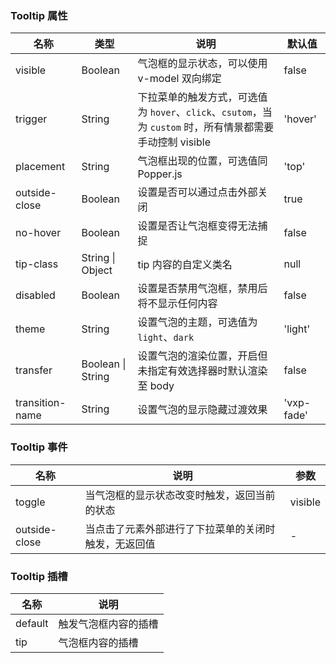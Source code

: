 ### Tooltip 属性

| 名称            | 类型              | 说明                                                                                                      | 默认值     |
| --------------- | ----------------- | --------------------------------------------------------------------------------------------------------- | ---------- |
| visible         | Boolean           | 气泡框的显示状态，可以使用 v-model 双向绑定                                                               | false      |
| trigger         | String            | 下拉菜单的触发方式，可选值为 `hover`、`click`、`csutom`，当为 `custom` 时，所有情景都需要手动控制 visible | 'hover'    |
| placement       | String            | 气泡框出现的位置，可选值同 Popper.js                                                                      | 'top'      |
| outside-close   | Boolean           | 设置是否可以通过点击外部关闭                                                                              | true       |
| no-hover        | Boolean           | 设置是否让气泡框变得无法捕捉                                                                              | false      |
| tip-class       | String \| Object  | tip 内容的自定义类名                                                                                      | null       |
| disabled        | Boolean           | 设置是否禁用气泡框，禁用后将不显示任何内容                                                                | false      |
| theme           | String            | 设置气泡的主题，可选值为 `light`、`dark`                                                                  | 'light'    |
| transfer        | Boolean \| String | 设置气泡的渲染位置，开启但未指定有效选择器时默认渲染至 body                                               | false      |
| transition-name | String            | 设置气泡的显示隐藏过渡效果                                                                                | 'vxp-fade' |

### Tooltip 事件

| 名称             | 说明                                                 | 参数    |
| ---------------- | ---------------------------------------------------- | ------- |
| toggle        | 当气泡框的显示状态改变时触发，返回当前的状态         | visible |
| outside-close | 当点击了元素外部进行了下拉菜单的关闭时触发，无返回值 | -       |

### Tooltip 插槽

| 名称    | 说明                 |
| ------- | -------------------- |
| default | 触发气泡框内容的插槽 |
| tip     | 气泡框内容的插槽     |
